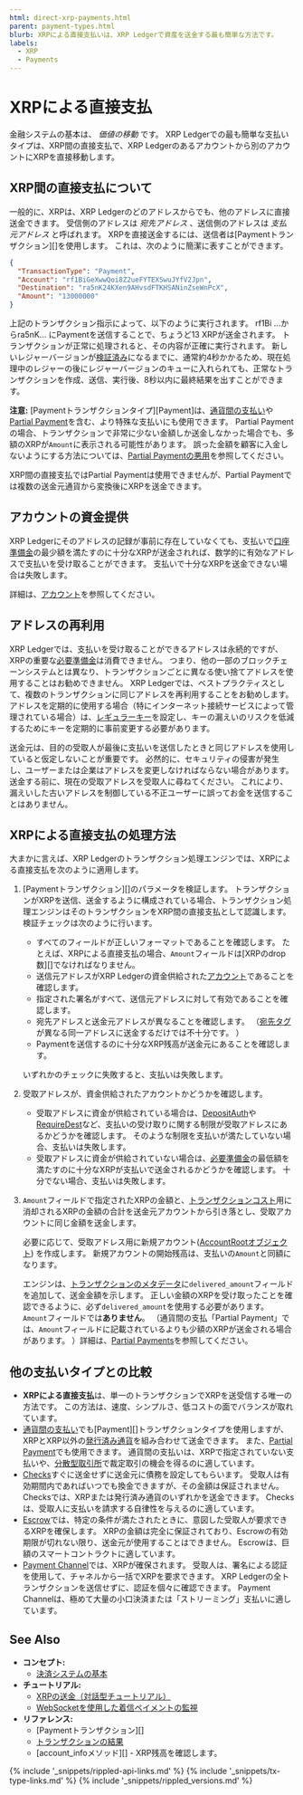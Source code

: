```yaml
---
html: direct-xrp-payments.html
parent: payment-types.html
blurb: XRPによる直接支払いは、XRP Ledgerで資産を送金する最も簡単な方法です。
labels:
  - XRP
  - Payments
---
```


# XRPによる直接支払

金融システムの基本は、 _価値の移動_ です。 XRP Ledgerでの最も簡単な支払いタイプは、XRP間の直接支払で、XRP Ledgerのあるアカウントから別のアカウントにXRPを直接移動します。

## XRP間の直接支払について

一般的に、XRPは、XRP Ledgerのどのアドレスからでも、他のアドレスに直接送金できます。 受信側のアドレスは _宛先アドレス_ 、送信側のアドレスは _支払元アドレス_ と呼ばれます。 XRPを直接送金するには、送信者は\[Paymentトランザクション\]\[\]を使用します。 これは、次のように簡潔に表すことができます。

```json
{
  "TransactionType": "Payment",
  "Account": "rf1BiGeXwwQoi8Z2ueFYTEXSwuJYfV2Jpn",
  "Destination": "ra5nK24KXen9AHvsdFTKHSANinZseWnPcX",
  "Amount": "13000000"
}
```

上記のトランザクション指示によって、以下のように実行されます。 rf1Bi ...からra5nK... にPaymentを送信することで、ちょうど13 XRPが送金されます。 トランザクションが正常に処理されると、その内容が正確に実行されます。 新しいレジャーバージョンが[検証済み](consensus.html)になるまでに、通常約4秒かかるため、現在処理中のレジャーの後にレジャーバージョンのキューに入れられても、正常なトランザクションを作成、送信、実行後、8秒以内に最終結果を出すことができます。

**注意:** \[Paymentトランザクションタイプ\]\[Payment\]は、[通貨間の支払い](cross-currency-payments.html)や[Partial Payment](partial-payments.html)を含む、より特殊な支払いにも使用できます。 Partial Paymentの場合、トランザクションで非常に少ない金額しか送金しなかった場合でも、多額のXRPが`Amount`に表示される可能性があります。 誤った金額を顧客に入金しないようにする方法については、[Partial Paymentの悪用](partial-payments.html#partial-paymentの悪用)を参照してください。

XRP間の直接支払ではPartial Paymentは使用できませんが、Partial Paymentでは複数の送金元通貨から変換後にXRPを送金できます。


## アカウントの資金提供

XRP Ledgerにそのアドレスの記録が事前に存在していなくても、支払いで[口座準備金](reserves.html)の最少額を満たすのに十分なXRPが送金されれば、数学的に有効なアドレスで支払いを受け取ることができます。 支払いで十分なXRPを送金できない場合は失敗します。

詳細は、[アカウント](accounts.html#アカウントの作成)を参照してください。


## アドレスの再利用

XRP Ledgerでは、支払いを受け取ることができるアドレスは永続的ですが、XRPの重要な[必要準備金](reserves.html)は消費できません。 つまり、他の一部のブロックチェーンシステムとは異なり、トランザクションごとに異なる使い捨てアドレスを使用することはお勧めできません。 XRP Ledgerでは、ベストプラクティスとして、複数のトランザクションに同じアドレスを再利用することをお勧めします。 アドレスを定期的に使用する場合（特にインターネット接続サービスによって管理されている場合）は、[レギュラーキー](cryptographic-keys.html)を設定し、キーの漏えいのリスクを低減するためにキーを定期的に事前変更する必要があります。

送金元は、目的の受取人が最後に支払いを送信したときと同じアドレスを使用していると仮定しないことが重要です。 必然的に、セキュリティの侵害が発生し、ユーザーまたは企業はアドレスを変更しなければならない場合があります。 送金する前に、現在の受取アドレスを受取人に尋ねてください。 これにより、漏えいした古いアドレスを制御している不正ユーザーに誤ってお金を送信することはありません。


## XRPによる直接支払の処理方法

大まかに言えば、XRP Ledgerのトランザクション処理エンジンでは、XRPによる直接支払を次のように適用します。

1. \[Paymentトランザクション\]\[\]のパラメータを検証します。 トランザクションがXRPを送信、送金するように構成されている場合、トランザクション処理エンジンはそのトランザクションをXRP間の直接支払として認識します。 検証チェックは次のように行います。

    - すべてのフィールドが正しいフォーマットであることを確認します。 たとえば、XRPによる直接支払の場合、`Amount`フィールドは\[XRPのdrop数\]\[\]でなければなりません。
    - 送信元アドレスがXRP Ledgerの資金供給された[アカウント](accounts.html)であることを確認します。
    - 指定された署名がすべて、送信元アドレスに対して有効であることを確認します。
    - 宛先アドレスと送金元アドレスが異なることを確認します。 （[宛先タグ](source-and-destination-tags.html)が異なる同一アドレスに送金するだけでは不十分です。 ）
    - Paymentを送信するのに十分なXRP残高が送金元にあることを確認します。

    いずれかのチェックに失敗すると、支払いは失敗します。

2. 受取アドレスが、資金供給されたアカウントかどうかを確認します。

    - 受取アドレスに資金が供給されている場合は、[DepositAuth](depositauth.html)や[RequireDest](source-and-destination-tags.html#requiring-tags)など、支払いの受け取りに関する制限が受取アドレスにあるかどうかを確認します。 そのような制限を支払いが満たしていない場合、支払いは失敗します。
    - 受取アドレスに資金が供給されていない場合は、[必要準備金](reserves.html)の最低額を満たすのに十分なXRPが支払いで送金されるかどうかを確認します。 十分でない場合、支払いは失敗します。

3. `Amount`フィールドで指定されたXRPの金額と、[トランザクションコスト](transaction-cost.html)用に消却されるXRPの金額の合計を送金元アカウントから引き落とし、受取アカウントに同じ金額を送金します。

    必要に応じて、受取アドレス用に新規アカウント([AccountRootオブジェクト](accountroot.html)) を作成します。 新規アカウントの開始残高は、支払いの`Amount`と同額になります。

    エンジンは、[トランザクションのメタデータ](transaction-metadata.html)に`delivered_amount`フィールドを追加して、送金金額を示します。 正しい金額のXRPを受け取ったことを確認できるように、必ず`delivered_amount`を使用する必要があります。 `Amount`フィールドでは**ありません**。 （通貨間の支払「Partial Payment」では、`Amount`フィールドに記載されているよりも少額のXRPが送金される場合があります。 ）詳細は、[Partial Payments](partial-payments.html)を参照してください。


## 他の支払いタイプとの比較

- **XRPによる直接支払**は、単一のトランザクションでXRPを送受信する唯一の方法です。 この方法は、速度、シンプルさ、低コストの面でバランスが取れています。
- [通貨間の支払い](cross-currency-payments.html)でも\[Payment\]\[\]トランザクションタイプを使用しますが、XRPとXRP以外の[発行済み通貨](issued-currencies.html)を組み合わせて送金できます。 また、[Partial Payment](partial-payments.html)でも使用できます。 通貨間の支払いは、XRPで指定されていない支払いや、[分散型取引所](decentralized-exchange.html)で裁定取引の機会を得るのに適しています。
- [Checks](checks.html)すぐに送金せずに送金元に債務を設定してもらいます。 受取人は有効期間内であればいつでも換金できますが、その金額は保証されません。 Checksでは、XRPまたは発行済み通貨のいずれかを送金できます。 Checksは、受取人に支払いを請求する自律性を与えるのに適しています。
- [Escrow](escrow.html)では、特定の条件が満たされたときに、意図した受取人が要求できるXRPを確保します。 XRPの金額は完全に保証されており、Escrowの有効期限が切れない限り、送金元が使用することはできません。 Escrowは、巨額のスマートコントラクトに適しています。
- [Payment Channel](payment-channels.html)では、XRPが確保されます。 受取人は、署名による認証を使用して、チャネルから一括でXRPを要求できます。 XRP Ledgerの全トランザクションを送信せずに、認証を個々に確認できます。 Payment Channelは、極めて大量の小口決済または「ストリーミング」支払いに適しています。


## See Also

- **コンセプト:**
    - [決済システムの基本](payment-system-basics.html)
- **チュートリアル:**
    - [XRPの送金（対話型チュートリアル）](send-xrp.html)
    - [WebSocketを使用した着信ペイメントの監視](monitor-incoming-payments-with-websocket.html)
- **リファレンス:**
    - \[Paymentトランザクション\]\[\]
    - [トランザクションの結果](transaction-results.html)
    - \[account_infoメソッド\]\[\] - XRP残高を確認します。


<!--{# common link defs #}-->
{% include '_snippets/rippled-api-links.md' %}
{% include '_snippets/tx-type-links.md' %}
{% include '_snippets/rippled_versions.md' %}
